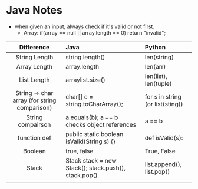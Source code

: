 # Java Notes

- when given an input, always check if it's valid or not first.
  - Array: if(array == null || array.length == 0) return "invalid";

|                Difference                | **Java**                                 | **Python**                       |
| :--------------------------------------: | :--------------------------------------- | :------------------------------- |
|              String Length               | string.length()                          | len(string)                      |
|               Array Length               | array.length                             | len(arr)                         |
|               List Length                | arraylist.size()                         | len(list), len(tuple)            |
| String -> char array (for string comparison) | char[] c = string.toCharArray();         | for s in string (or list(sting)) |
|            String compairson             | a.equals(b); a == b checks object references | a == b                           |
|               function def               | public static boolean isValid(String s) {} | def isValid(s):                  |
|                 Boolean                  | true, false                              | True, False                      |
|                  Stack                   | Stack<Character> stack = new Stack<Character>(); stack.push(), stack.pop() | list.append(), list.pop()        |
|                                          |                                          |                                  |


